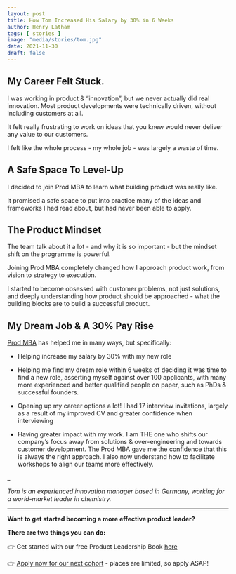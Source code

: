 ```yaml
---
layout: post
title: How Tom Increased His Salary by 30% in 6 Weeks
author: Henry Latham
tags: [ stories ]
image: "media/stories/tom.jpg"
date: 2021-11-30
draft: false
---
```


## My Career Felt Stuck.

I was working in product & “innovation”, but we never actually did real innovation. Most product developments were technically driven, without including customers at all.


It felt really frustrating to work on ideas that you knew would never deliver any value to our customers.


I felt like the whole process - my whole job - was largely a waste of time.


## A Safe Space To Level-Up

I decided to join Prod MBA to learn what building product was really like.


It promised a safe space to put into practice many of the ideas and frameworks I had read about, but had never been able to apply.


## The Product Mindset

The team talk about it a lot - and why it is so important - but the mindset shift on the programme is powerful.


Joining Prod MBA completely changed how I approach product work, from vision to strategy to execution.


I started to become obsessed with customer problems, not just solutions, and deeply understanding how product should be approached - what the building blocks are to build a successful product.


## My Dream Job & A 30% Pay Rise

[Prod MBA](https://prod.mba/) has helped me in many ways, but specifically:


- Helping increase my salary by 30% with my new role


- Helping me find my dream role within 6 weeks of deciding it was time to find a new role, asserting myself against over 100 applicants, with many more experienced and better qualified people on paper, such as PhDs & successful founders.


- Opening up my career options a lot! I had 17 interview invitations, largely as a result of my improved CV and greater confidence when interviewing


- Having greater impact with my work. I am THE one who shifts our company’s focus away from solutions & over-engineering and towards customer development. The Prod MBA gave me the confidence that this is always the right approach. I also now understand how to facilitate workshops to align our teams more effectively.



_


*Tom is an experienced innovation manager based in Germany, working for a world-market leader in chemistry.*



---


**Want to get started becoming a more effective product leader?**

**There are two things you can do:**

👉 Get started with our free Product Leadership Book [here](https://www.prod.mba/free-product-leadership-book)

👉 [Apply now for our next cohort](https://www.prod.mba/bootcamp-prod-mba) - places are limited, so apply ASAP!
